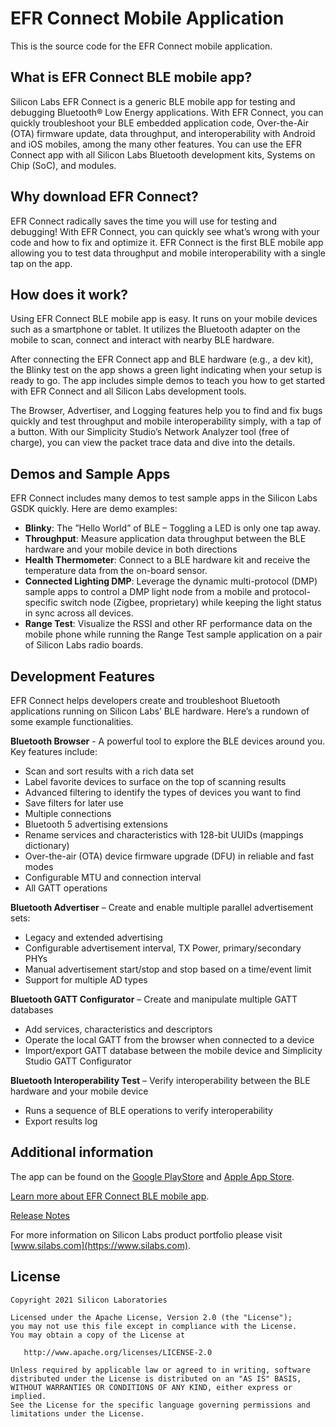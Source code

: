 # EFR Connect Mobile Application
This is the source code for the EFR Connect mobile application.

## What is EFR Connect BLE mobile app? 

Silicon Labs EFR Connect is a generic BLE mobile app for testing and debugging Bluetooth® Low Energy applications. With EFR Connect, you can quickly troubleshoot your BLE embedded application code, Over-the-Air (OTA) firmware update, data throughput, and interoperability with Android and iOS mobiles, among the many other features. You can use the EFR Connect app with all Silicon Labs Bluetooth development kits, Systems on Chip (SoC), and modules.

## Why download EFR Connect? 
EFR Connect radically saves the time you will use for testing and debugging! With EFR Connect, you can quickly see what’s wrong with your code and how to fix and optimize it. EFR Connect is the first BLE mobile app allowing you to test data throughput and mobile interoperability with a single tap on the app.

## How does it work? 
Using EFR Connect BLE mobile app is easy. It runs on your mobile devices such as a smartphone or tablet. It utilizes the Bluetooth adapter on the mobile to scan, connect and interact with nearby BLE hardware.

After connecting the EFR Connect app and BLE hardware (e.g., a dev kit), the Blinky test on the app shows a green light indicating when your setup is ready to go. The app includes simple demos to teach you how to get started with EFR Connect and all Silicon Labs development tools.

The Browser, Advertiser, and Logging features help you to find and fix bugs quickly and test throughput and mobile interoperability simply, with a tap of a button. With our Simplicity Studio’s Network Analyzer tool (free of charge), you can view the packet trace data and dive into the details.

## Demos and Sample Apps
EFR Connect includes many demos to test sample apps in the Silicon Labs GSDK quickly. Here are demo examples: 

- **Blinky**: The ”Hello World” of BLE – Toggling a LED is only one tap away. 
- **Throughput**: Measure application data throughput between the BLE hardware 
 and your mobile device in both directions
- **Health Thermometer**: Connect to a BLE hardware kit and receive the temperature data from the on-board sensor.
- **Connected Lighting DMP**: Leverage the dynamic multi-protocol (DMP) sample apps to control a DMP light node from a mobile and protocol-specific switch node (Zigbee, proprietary) while keeping the light status in sync across all devices.
- **Range Test**: Visualize the RSSI and other RF performance data on the mobile phone while running the Range Test sample application on a pair of Silicon Labs radio boards.

## Development Features
EFR Connect helps developers create and troubleshoot Bluetooth applications running on Silicon Labs’ BLE hardware. Here’s a rundown of some example functionalities.

**Bluetooth Browser** - A powerful tool to explore the BLE devices around you. Key features include:
- Scan and sort results with a rich data set
- Label favorite devices to surface on the top of scanning results
- Advanced filtering to identify the types of devices you want to find
- Save filters for later use
- Multiple connections
- Bluetooth 5 advertising extensions
- Rename services and characteristics with 128-bit UUIDs (mappings dictionary)
- Over-the-air (OTA) device firmware upgrade (DFU) in reliable and fast modes
- Configurable MTU and connection interval
- All GATT operations

**Bluetooth Advertiser** – Create and enable multiple parallel advertisement sets:
- Legacy and extended advertising
- Configurable advertisement interval, TX Power, primary/secondary PHYs
- Manual advertisement start/stop and stop based on a time/event limit
- Support for multiple AD types

**Bluetooth GATT Configurator** – Create and manipulate multiple GATT databases
- Add services, characteristics and descriptors
- Operate the local GATT from the browser when connected to a device
- Import/export GATT database between the mobile device and Simplicity Studio GATT Configurator

**Bluetooth Interoperability Test** – Verify interoperability between the BLE hardware
 and your mobile device 
- Runs a sequence of BLE operations to verify interoperability
- Export results log



## Additional information
The app can be found on the [Google PlayStore](https://play.google.com/store/apps/details?id=com.siliconlabs.bledemo&hl=en) and [Apple App Store](https://apps.apple.com/us/app/blue-gecko/id1030932759).

[Learn more about EFR Connect BLE mobile app](https://www.silabs.com/developers/efr-connect-mobile-app).

[Release Notes](https://www.silabs.com/developers/efr-connect-mobile-app)

For more information on Silicon Labs product portfolio please visit [www.silabs.com](https://www.silabs.com). 


## License

    Copyright 2021 Silicon Laboratories
    
    Licensed under the Apache License, Version 2.0 (the "License");
    you may not use this file except in compliance with the License.
    You may obtain a copy of the License at
    
       http://www.apache.org/licenses/LICENSE-2.0
    
    Unless required by applicable law or agreed to in writing, software
    distributed under the License is distributed on an "AS IS" BASIS,
    WITHOUT WARRANTIES OR CONDITIONS OF ANY KIND, either express or implied.
    See the License for the specific language governing permissions and
    limitations under the License.



